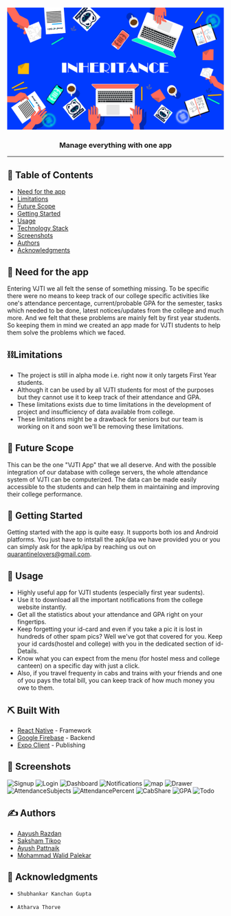 <p align="center">
  <a href="" rel="noopener">
 <img src="./assets/readme.png" alt="Project logo"></a>
</p>

<h3 align="center"> Manage everything with one app
    <br> 
</h3>

---

## 📝 Table of Contents

- [Need for the app](#problem_statement)
- [Limitations](#limitations)
- [Future Scope](#future_scope)
- [Getting Started](#getting_started)
- [Usage](#usage)
- [Technology Stack](#tech_stack)
- [Screenshots](#screenchots)
- [Authors](#authors)
- [Acknowledgments](#acknowledgments)

## 🧐 Need for the app <a name = "problem_statement"></a>

Entering VJTI we all felt the sense of something missing. To be specific there were no means to keep track of our college specific activities like one's attendance percentage, current/probable GPA for the semester, tasks which needed to be done, latest notices/updates from the college and much more. And we felt that these problems are mainly felt by first year students. So keeping them in mind we created an app made for VJTI students to help them solve the problems which we faced.

## ⛓️Limitations <a name = "limitations"></a>

- The project is still in alpha mode i.e. right now it only targets First Year students.
- Although it can be used by all VJTI students for most of the purposes but they cannot use it to keep track of their attendance and GPA.
- These limitations exists due to time limitations in the development of project and insufficiency of data available from college.
- These limitations might be a drawback for seniors but our team is working on it and soon we'll be removing these limitations.

## 🚀 Future Scope <a name = "future_scope"></a>

This can be the one "VJTI App" that we all deserve. And with the possible integration of our database with college servers, the whole attendance system of VJTI can be computerized. The data can be made easily accessible to the students and can help them in maintaining and improving their college performance.

## 🏁 Getting Started <a name = "getting_started"></a>

Getting started with the app is quite easy. It supports both ios and Android platforms. You just have to intstall the apk/ipa we have provided you or you can simply ask for the apk/ipa by reaching us out on quarantinelovers@gmail.com.

## 🎈 Usage <a name="usage"></a>

- Highly useful app for VJTI students (especially first year sudents).
- Use it to download all the important notifications from the college website instantly.
- Get all the statistics about your attendance and GPA right on your fingertips.
- Keep forgetting your id-card and even if you take a pic it is lost in hundreds of other spam pics? Well we've got that covered for you. Keep your id cards(hostel and college) with you in the dedicated section of id-Details.
- Know what you can expect from the menu (for hostel mess and college canteen) on a specific day with just a click.
- Also, if you travel frequenty in cabs and trains with your friends and one of you pays the total bill, you can keep track of how much money you owe to them.

## ⛏️ Built With <a name = "tech_stack"></a>

- [React Native](https://github.com/facebook/react-native) - Framework
- [Google Firebase](https://firebase.google.com) - Backend
- [Expo Client](https://expo.io/) - Publishing

## 🤳 Screenshots <a name = "screenshots"></a>

![Signup](https://user-images.githubusercontent.com/59977316/87026762-d56e1400-c1f9-11ea-9072-dd8607b8e496.jpeg)
![Login](https://user-images.githubusercontent.com/59977316/87027051-35fd5100-c1fa-11ea-87c9-3271af358046.jpeg)
![Dashboard](https://user-images.githubusercontent.com/59977316/87027086-41e91300-c1fa-11ea-9cde-e89649326bb7.jpeg)
![Notifications](https://user-images.githubusercontent.com/59977316/87027095-44e40380-c1fa-11ea-881c-b554921f4d4b.jpeg)
![map](https://user-images.githubusercontent.com/59977316/87027099-46153080-c1fa-11ea-971b-ccbcbb895b45.jpeg)
![Drawer](https://user-images.githubusercontent.com/59977316/87027111-4ca3a800-c1fa-11ea-92cc-d82069858c7a.jpeg)
![AttendanceSubjects](https://user-images.githubusercontent.com/59977316/87027117-50cfc580-c1fa-11ea-9e9d-6dd121022b97.jpeg)
![AttendancePercent](https://user-images.githubusercontent.com/59977316/87027130-55947980-c1fa-11ea-9ea3-96378f085fa9.jpeg)
![CabShare](https://user-images.githubusercontent.com/59977316/87027144-5a592d80-c1fa-11ea-9812-30fc2314afb8.jpeg)
![GPA](https://user-images.githubusercontent.com/59977316/87027168-6644ef80-c1fa-11ea-90b6-052f49033ff7.jpeg)
![Todo](https://user-images.githubusercontent.com/59977316/87027176-693fe000-c1fa-11ea-9046-efdae6536f53.jpeg)

## ✍️ Authors <a name = "authors"></a>

- [Aayush Razdan](https://github.com/aayush-razdan)
- [Saksham Tikoo](https://github.com/tikoosaksham)
- [Ayush Pattnaik](https://github.com/ayushpattnaik)
- [Mohammad Walid Palekar](https://github.com/greybeard9)

## 🎉 Acknowledgments <a name = "acknowledgments"></a>

-     Shubhankar Kanchan Gupta
-     Atharva Thorve
